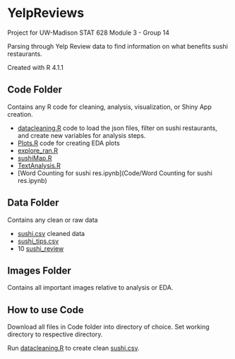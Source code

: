 # YelpReviews
Project for UW-Madison STAT 628 Module 3 - Group 14

Parsing through Yelp Review data to find information on what benefits sushi restaurants.

Created with R 4.1.1

## Code Folder
Contains any R code for cleaning, analysis, visualization, or Shiny App creation.
- [datacleaning.R](Code/datacleaning.R) code to load the json files, filter on sushi restaurants, and create new variables for analysis steps.
- [Plots.R](Code/Plots.R) code for creating EDA plots
- [explore_ran.R](Code/explore_ran.R)
- [sushiMap.R](Code/sushiMap.R)
- [TextAnalysis.R](Code/TextAnalysis.R)
- [Word Counting for sushi res.ipynb](Code/Word Counting for sushi res.ipynb)


## Data Folder
Contains any clean or raw data
- [sushi.csv](Data/sushi.csv) cleaned data
- [sushi_tips.csv](Data/sushi_tips.csv)
- 10 [sushi_review](Data/sushi_review-1.csv)


## Images Folder
Contains all important images relative to analysis or EDA.


## How to use Code
Download all files in Code folder into directory of choice. 
Set working directory to respective directory. 

Run [datacleaning.R](Code/datacleaning.R) to create clean [sushi.csv](Data/sushi.csv). 
